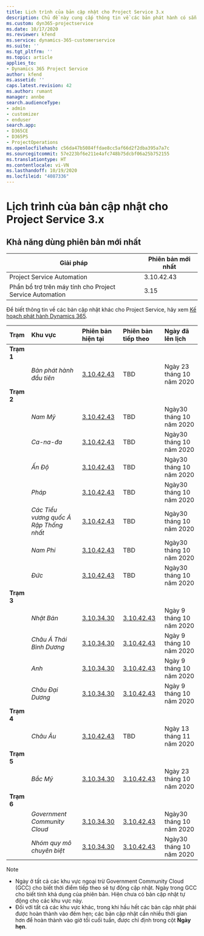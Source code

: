 ```yaml
---
title: Lịch trình của bản cập nhật cho Project Service 3.x
description: Chủ đề này cung cấp thông tin về các bản phát hành có sẵn và sắp tới của Dynamics 365 Project Service Automation.
ms.custom: dyn365-projectservice
ms.date: 10/17/2020
ms.reviewer: kfend
ms.service: dynamics-365-customerservice
ms.suite: ''
ms.tgt_pltfrm: ''
ms.topic: article
applies_to:
- Dynamics 365 Project Service
author: kfend
ms.assetid: ''
caps.latest.revision: 42
ms.author: rumant
manager: annbe
search.audienceType:
- admin
- customizer
- enduser
search.app:
- D365CE
- D365PS
- ProjectOperations
ms.openlocfilehash: c56da47b5084ffdae8cc5af66d2f2dba395a7a7c
ms.sourcegitcommit: 57e223bf6e211e4afc748b75dcbf06a25b752155
ms.translationtype: HT
ms.contentlocale: vi-VN
ms.lasthandoff: 10/19/2020
ms.locfileid: "4087336"
---
```

# <a name="update-release-schedule-for-project-service-3x"></a>Lịch trình của bản cập nhật cho Project Service 3.x

## <a name="latest-version-availability"></a>Khả năng dùng phiên bản mới nhất

| Giải pháp  | Phiên bản mới nhất |
|-------|----|
| Project Service Automation    |  3.10.42.43  |
| Phần bổ trợ trên máy tính cho Project Service Automation                | 3.15          |

Để biết thông tin về các bản cập nhật khác cho Project Service, hãy xem [Kế hoạch phát hành Dynamics 365](https://docs.microsoft.com/dynamics365/release-plans/). 

| Trạm  | Khu vực | Phiên bản hiện tại | Phiên bản tiếp theo |  Ngày đã lên lịch
| :---   | :---   | :---   | :---   |:---   |         
|<strong>Trạm 1</strong> | |  |  | |
| | <i>Bản phát hành đầu tiên</i> | [3.10.42.43](whats-new-ur-24.md) | TBD | Ngày 23 tháng 10 năm 2020
|<strong>Trạm 2</strong> | |  |  | |
| | <i>Nam Mỹ</i> | [3.10.42.43](whats-new-ur-24.md) | TBD | Ngày30 tháng 10 năm 2020
| | <i>Ca-na-đa</i> | [3.10.42.43](whats-new-ur-24.md) | TBD | Ngày30 tháng 10 năm 2020 
| | <i>Ấn Độ</i> | [3.10.42.43](whats-new-ur-24.md) | TBD | Ngày30 tháng 10 năm 2020
| | <i>Pháp</i> | [3.10.42.43](whats-new-ur-24.md) | TBD | Ngày30 tháng 10 năm 2020
| | <i>Các Tiểu vương quốc Ả Rập Thống nhất</i> | [3.10.42.43](whats-new-ur-24.md) | TBD | Ngày30 tháng 10 năm 2020
| | <i>Nam Phi</i> | [3.10.42.43](whats-new-ur-24.md) | TBD | Ngày30 tháng 10 năm 2020
| | <i>Đức</i> | [3.10.42.43](whats-new-ur-24.md) | TBD | Ngày30 tháng 10 năm 2020
|<strong>Trạm 3</strong> | |  |  | |
| | <i>Nhật Bản</i> |[3.10.34.30](whats-new-ur-23.md) | [3.10.42.43](whats-new-ur-24.md) | Ngày 9 tháng 10 năm 2020 
| | <i>Châu Á Thái Bình Dương</i> |[3.10.34.30](whats-new-ur-23.md) | [3.10.42.43](whats-new-ur-24.md) | Ngày 9 tháng 10 năm 2020
| | <i>Anh</i> |[3.10.34.30](whats-new-ur-23.md) | [3.10.42.43](whats-new-ur-24.md) | Ngày 9 tháng 10 năm 2020
| | <i>Châu Đại Dương</i> |[3.10.34.30](whats-new-ur-23.md) | [3.10.42.43](whats-new-ur-24.md) | Ngày 9 tháng 10 năm 2020
|<strong>Trạm 4</strong> | |  |  | |
| | <i>Châu Âu</i> |[3.10.42.43](whats-new-ur-24.md) | TBD | Ngày 13 tháng 11 năm 2020
|<strong>Trạm 5</strong> | |  |  | |
| | <i>Bắc Mỹ</i> |[3.10.34.30](whats-new-ur-23.md) | [3.10.42.43](whats-new-ur-24.md) | Ngày 23 tháng 10 năm 2020
|<strong>Trạm 6</strong> | |  |  | |
| | <i>Government Community Cloud</i> |[3.10.34.30](whats-new-ur-23.md) | [3.10.42.43](whats-new-ur-24.md) | Ngày30 tháng 10 năm 2020
| | <i>Nhóm quy mô chuyên biệt</i> |[3.10.34.30](whats-new-ur-23.md) | [3.10.42.43](whats-new-ur-24.md) | Ngày30 tháng 10 năm 2020

>[!Note]
> - Ngày ở tất cả các khu vực ngoại trừ Government Community Cloud (GCC) cho biết thời điểm tiếp theo sẽ tự động cập nhật. Ngày trong GCC cho biết tính khả dụng của phiên bản. Hiện chưa có bản cập nhật tự động cho các khu vực này.
> - Đối với tất cả các khu vực khác, trong khi hầu hết các bản cập nhật phải được hoàn thành vào đêm hẹn; các bản cập nhật cần nhiều thời gian hơn để hoàn thành vào giờ tối cuối tuần, được chỉ định trong cột **Ngày hẹn**.
